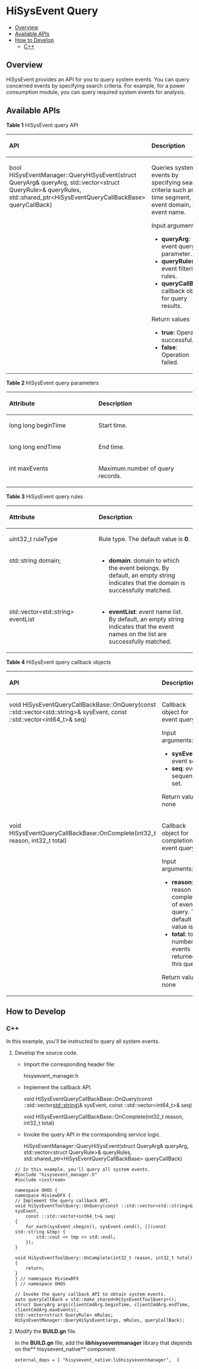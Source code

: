 # HiSysEvent Query<a name="EN-US_TOPIC_0000001231455461"></a>

-   [Overview](#section279684125212)
-   [Available APIs](#section03869128521)
-   [How to Develop](#section14286111855212)
    -   [C++](#section162045551743)


## Overview<a name="section279684125212"></a>

HiSysEvent provides an API for you to query system events. You can query concerned events by specifying search criteria. For example, for a power consumption module, you can query required system events for analysis.

## Available APIs<a name="section03869128521"></a>

**Table  1**  HiSysEvent query API

<a name="table1844019587496"></a>
<table><thead align="left"><tr id="row1440058184916"><th class="cellrowborder" valign="top" width="48.120000000000005%" id="mcps1.2.3.1.1"><p id="p19441135844915"><a name="p19441135844915"></a><a name="p19441135844915"></a>API</p>
</th>
<th class="cellrowborder" valign="top" width="51.88%" id="mcps1.2.3.1.2"><p id="p13441195815491"><a name="p13441195815491"></a><a name="p13441195815491"></a>Description</p>
</th>
</tr>
</thead>
<tbody><tr id="row16441155818499"><td class="cellrowborder" valign="top" width="48.120000000000005%" headers="mcps1.2.3.1.1 "><p id="p114411558204915"><a name="p114411558204915"></a><a name="p114411558204915"></a>bool HiSysEventManager::QueryHiSysEvent(struct QueryArg&amp; queryArg, std::vector&lt;struct QueryRule&gt;&amp; queryRules, std::shared_ptr&lt;HiSysEventQueryCallBackBase&gt; queryCallBack)</p>
</td>
<td class="cellrowborder" valign="top" width="51.88%" headers="mcps1.2.3.1.2 "><p id="p14727325133216"><a name="p14727325133216"></a><a name="p14727325133216"></a>Queries system events by specifying search criteria such as the time segment, event domain, and event name.</p>
<p id="p167271525203213"><a name="p167271525203213"></a><a name="p167271525203213"></a>Input arguments:</p>
<a name="ul6717142214919"></a><a name="ul6717142214919"></a><ul id="ul6717142214919"><li><strong id="b13783124325410"><a name="b13783124325410"></a><a name="b13783124325410"></a>queryArg</strong>: event query parameter.</li><li><strong id="b179229305560"><a name="b179229305560"></a><a name="b179229305560"></a>queryRules</strong>: event filtering rules.</li><li><strong id="b1244153910574"><a name="b1244153910574"></a><a name="b1244153910574"></a>queryCallBack</strong>: callback object for query results.</li></ul>
<p id="p83591223153818"><a name="p83591223153818"></a><a name="p83591223153818"></a>Return values</p>
<a name="ul12105842111913"></a><a name="ul12105842111913"></a><ul id="ul12105842111913"><li><strong id="b16711328155919"><a name="b16711328155919"></a><a name="b16711328155919"></a>true</strong>: Operation successful.</li><li><strong id="b1421823714591"><a name="b1421823714591"></a><a name="b1421823714591"></a>false</strong>: Operation failed.</li></ul>
</td>
</tr>
</tbody>
</table>

**Table  2**  HiSysEvent query parameters

<a name="table13783145132014"></a>
<table><thead align="left"><tr id="row11784451112013"><th class="cellrowborder" valign="top" width="47.85%" id="mcps1.2.3.1.1"><p id="p187841351152012"><a name="p187841351152012"></a><a name="p187841351152012"></a>Attribute</p>
</th>
<th class="cellrowborder" valign="top" width="52.15%" id="mcps1.2.3.1.2"><p id="p4784105182019"><a name="p4784105182019"></a><a name="p4784105182019"></a>Description</p>
</th>
</tr>
</thead>
<tbody><tr id="row3784451122012"><td class="cellrowborder" valign="top" width="47.85%" headers="mcps1.2.3.1.1 "><p id="p2078414512209"><a name="p2078414512209"></a><a name="p2078414512209"></a>long long beginTime</p>
</td>
<td class="cellrowborder" valign="top" width="52.15%" headers="mcps1.2.3.1.2 "><p id="p37844517207"><a name="p37844517207"></a><a name="p37844517207"></a>Start time.</p>
</td>
</tr>
<tr id="row1564913158230"><td class="cellrowborder" valign="top" width="47.85%" headers="mcps1.2.3.1.1 "><p id="p11649191511239"><a name="p11649191511239"></a><a name="p11649191511239"></a>long long endTime</p>
</td>
<td class="cellrowborder" valign="top" width="52.15%" headers="mcps1.2.3.1.2 "><p id="p126491715182314"><a name="p126491715182314"></a><a name="p126491715182314"></a>End time.</p>
</td>
</tr>
<tr id="row461821212236"><td class="cellrowborder" valign="top" width="47.85%" headers="mcps1.2.3.1.1 "><p id="p461841262313"><a name="p461841262313"></a><a name="p461841262313"></a>int maxEvents</p>
</td>
<td class="cellrowborder" valign="top" width="52.15%" headers="mcps1.2.3.1.2 "><p id="p1161901214232"><a name="p1161901214232"></a><a name="p1161901214232"></a>Maximum number of query records.</p>
</td>
</tr>
</tbody>
</table>

**Table  3**  HiSysEvent query rules

<a name="table1144011610564"></a>
<table><thead align="left"><tr id="row124411716175611"><th class="cellrowborder" valign="top" width="48.03%" id="mcps1.2.3.1.1"><p id="p19441151675610"><a name="p19441151675610"></a><a name="p19441151675610"></a>Attribute</p>
</th>
<th class="cellrowborder" valign="top" width="51.970000000000006%" id="mcps1.2.3.1.2"><p id="p16441171616563"><a name="p16441171616563"></a><a name="p16441171616563"></a>Description</p>
</th>
</tr>
</thead>
<tbody><tr id="row174411216105615"><td class="cellrowborder" valign="top" width="48.03%" headers="mcps1.2.3.1.1 "><p id="p496413536613"><a name="p496413536613"></a><a name="p496413536613"></a><span>uint32_t</span> ruleType</p>
</td>
<td class="cellrowborder" valign="top" width="51.970000000000006%" headers="mcps1.2.3.1.2 "><p id="p94416160565"><a name="p94416160565"></a><a name="p94416160565"></a>Rule type. The default value is <strong id="b196007205817"><a name="b196007205817"></a><a name="b196007205817"></a>0</strong>.</p>
</td>
</tr>
<tr id="row64411816125614"><td class="cellrowborder" valign="top" width="48.03%" headers="mcps1.2.3.1.1 "><p id="p1258135313712"><a name="p1258135313712"></a><a name="p1258135313712"></a>std::string domain;</p>
</td>
<td class="cellrowborder" valign="top" width="51.970000000000006%" headers="mcps1.2.3.1.2 "><a name="ul14905926102311"></a><a name="ul14905926102311"></a><ul id="ul14905926102311"><li><strong id="b9813231789"><a name="b9813231789"></a><a name="b9813231789"></a>domain</strong>: domain to which the event belongs. By default, an empty string indicates that the domain is successfully matched.</li></ul>
</td>
</tr>
<tr id="row244161615619"><td class="cellrowborder" valign="top" width="48.03%" headers="mcps1.2.3.1.1 "><p id="p227913101887"><a name="p227913101887"></a><a name="p227913101887"></a>std::vector&lt;std::string&gt; eventList</p>
</td>
<td class="cellrowborder" valign="top" width="51.970000000000006%" headers="mcps1.2.3.1.2 "><a name="ul248063132319"></a><a name="ul248063132319"></a><ul id="ul248063132319"><li><strong id="b172129351784"><a name="b172129351784"></a><a name="b172129351784"></a>eventList</strong>: event name list. By default, an empty string indicates that the event names on the list are successfully matched.</li></ul>
</td>
</tr>
</tbody>
</table>

**Table  4**  HiSysEvent query callback objects

<a name="table1451320549112"></a>
<table><thead align="left"><tr id="row951420547116"><th class="cellrowborder" valign="top" width="48.03%" id="mcps1.2.3.1.1"><p id="p15141546117"><a name="p15141546117"></a><a name="p15141546117"></a>API</p>
</th>
<th class="cellrowborder" valign="top" width="51.970000000000006%" id="mcps1.2.3.1.2"><p id="p165141654151113"><a name="p165141654151113"></a><a name="p165141654151113"></a>Description</p>
</th>
</tr>
</thead>
<tbody><tr id="row35141554151115"><td class="cellrowborder" valign="top" width="48.03%" headers="mcps1.2.3.1.1 "><p id="p4714143785410"><a name="p4714143785410"></a><a name="p4714143785410"></a>void HiSysEventQueryCallBackBase::OnQuery(const ::std::vector&lt;std::string&gt;&amp; sysEvent, const ::std::vector&lt;int64_t&gt;&amp; seq)</p>
</td>
<td class="cellrowborder" valign="top" width="51.970000000000006%" headers="mcps1.2.3.1.2 "><p id="p1772213111011"><a name="p1772213111011"></a><a name="p1772213111011"></a>Callback object for event query.</p>
<p id="p182081719151016"><a name="p182081719151016"></a><a name="p182081719151016"></a>Input arguments:</p>
<a name="ul02091819131015"></a><a name="ul02091819131015"></a><ul id="ul02091819131015"><li><strong id="b132316517135"><a name="b132316517135"></a><a name="b132316517135"></a>sysEvent</strong>: event set.</li><li><strong id="b185101961310"><a name="b185101961310"></a><a name="b185101961310"></a>seq</strong>: event sequence set.</li></ul>
<p id="p18209419201010"><a name="p18209419201010"></a><a name="p18209419201010"></a>Return value: none</p>
</td>
</tr>
<tr id="row15141154161111"><td class="cellrowborder" valign="top" width="48.03%" headers="mcps1.2.3.1.1 "><p id="p561110151119"><a name="p561110151119"></a><a name="p561110151119"></a>void HiSysEventQueryCallBackBase::OnComplete(int32_t reason, int32_t total)</p>
</td>
<td class="cellrowborder" valign="top" width="51.970000000000006%" headers="mcps1.2.3.1.2 "><p id="p126315352130"><a name="p126315352130"></a><a name="p126315352130"></a>Callback object for completion of event query.</p>
<p id="p6631235191316"><a name="p6631235191316"></a><a name="p6631235191316"></a>Input arguments:</p>
<a name="ul106383518130"></a><a name="ul106383518130"></a><ul id="ul106383518130"><li><strong id="b855743017177"><a name="b855743017177"></a><a name="b855743017177"></a>reason</strong>: reason for completion of event query. The default value is <strong id="b5175337111718"><a name="b5175337111718"></a><a name="b5175337111718"></a>0</strong>.</li><li><strong id="b1196583151911"><a name="b1196583151911"></a><a name="b1196583151911"></a>total</strong>: total number of events returned in this query.</li></ul>
<p id="p176313516133"><a name="p176313516133"></a><a name="p176313516133"></a>Return value: none</p>
</td>
</tr>
</tbody>
</table>

## How to Develop<a name="section14286111855212"></a>

### **C++**<a name="section162045551743"></a>

In this example, you'll be instructed to query all system events.

1.  Develop the source code.

    -   Import the corresponding header file:

        hisysevent\_manager.h

    -   Implement the callback API.

        void HiSysEventQueryCallBackBase::OnQuery\(const ::std::vector<std::string\>& sysEvent, const ::std::vector<int64\_t\>& seq\)

        void HiSysEventQueryCallBackBase::OnComplete\(int32\_t reason, int32\_t total\)

    -   Invoke the query API in the corresponding service logic.

        HiSysEventManager::QueryHiSysEvent\(struct QueryArg& queryArg, std::vector<struct QueryRule\>& queryRules, std::shared\_ptr<HiSysEventQueryCallBackBase\> queryCallBack\)


    ```
    // In this example, you'll query all system events.
    #include "hisysevent_manager.h"
    #include <iostream>
    
    namespace OHOS {
    namespace HiviewDFX {
    // Implement the query callback API.
    void HiSysEventToolQuery::OnQuery(const ::std::vector<std::string>& sysEvent,
        const ::std::vector<int64_t>& seq)
    {
        for_each(sysEvent.cbegin(), sysEvent.cend(), [](const std::string &tmp) {
            std::cout << tmp << std::endl;
        });
    }
    
    void HiSysEventToolQuery::OnComplete(int32_t reason, int32_t total)
    {
        return;
    }
    } // namespace HiviewDFX
    } // namespace OHOS
    
    // Invoke the query callback API to obtain system events.
    auto queryCallBack = std::make_shared<HiSysEventToolQuery>();
    struct QueryArg args(clientCmdArg.beginTime, clientCmdArg.endTime, clientCmdArg.maxEvents);
    std::vector<struct QueryRule> mRules;
    HiSysEventManager::QueryHiSysEvent(args, mRules, queryCallBack);
    ```

2.  Modify the  **BUILD.gn**  file.

    In the  **BUILD.gn**  file, add the  **libhisyseventmanager**  library that depends on the** hisysevent\_native**  component.

    ```
    external_deps = [ "hisysevent_native:libhisyseventmanager",  ]
    ```



